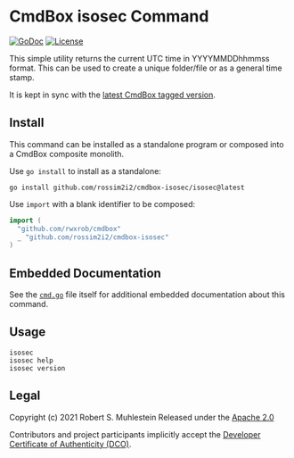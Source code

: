 # CmdBox isosec Command

[![GoDoc](https://godoc.org/cmdbox-_isosec?status.svg)](https://godoc.org/cmdbox-_isosec)
[![License](https://img.shields.io/badge/license-Apache2-brightgreen.svg)](LICENSE)

This simple utility returns the current UTC time in YYYYMMDDhhmmss
format. This can be used to create a unique folder/file or as a general
time stamp. 

It is kept in sync with the [latest CmdBox tagged
version](https://github.com/rwxrob/cmdbox).

## Install 

This command can be installed as a standalone program or composed into a
CmdBox composite monolith.

Use `go install` to install as a standalone:

```
go install github.com/rossim2i2/cmdbox-isosec/isosec@latest
```

Use `import` with a blank identifier to be composed:

```go
import (
  "github.com/rwxrob/cmdbox"
  _ "github.com/rossim2i2/cmdbox-isosec"
)
```

## Embedded Documentation

See the [`cmd.go`](cmd.go) file itself for additional embedded
documentation about this command.

## Usage

```
isosec
isosec help
isosec version
```

## Legal

Copyright (c) 2021 Robert S. Muhlestein
Released under the [Apache 2.0](LICENSE)

Contributors and project participants implicitly accept the 
[Developer Certificate of Authenticity (DCO)](DCO).


